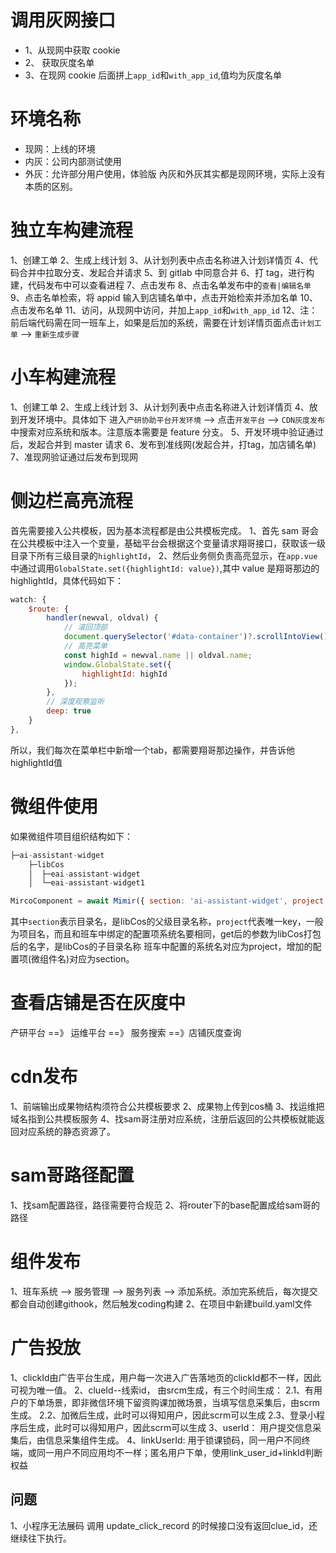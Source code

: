 # 调用灰网接口

- 1、从现网中获取 cookie
- 2、 获取灰度名单
- 3、在现网 cookie 后面拼上`app_id`和`with_app_id`,值均为灰度名单

# 环境名称

- 现网：上线的环境
- 内灰：公司内部测试使用
- 外灰：允许部分用户使用，体验版
  內灰和外灰其实都是现网环境，实际上没有本质的区别。

# 独立车构建流程

1、创建工单
2、生成上线计划
3、从计划列表中点击名称进入计划详情页
4、代码合并中拉取分支、发起合并请求
5、到 gitlab 中同意合并
6、打 tag，进行构建，代码发布中可以查看进程
7、点击发布
8、点击名单发布中的`查看|编辑名单`
9、点击名单检索，将 appid 输入到店铺名单中，点击开始检索并添加名单
10、点击发布名单
11、访问，从现网中访问，并加上`app_id`和`with_app_id`
12、注：前后端代码需在同一班车上，如果是后加的系统，需要在计划详情页面点击`计划工单` --> `重新生成步骤`

# 小车构建流程

1、创建工单
2、生成上线计划
3、从计划列表中点击名称进入计划详情页
4、放到开发环境中。具体如下 进入`产研协助平台开发环境` --> 点击`开发平台` --> `CDN灰度发布`中搜索对应系统和版本。注意版本需要是 feature 分支。
5、开发环境中验证通过后，发起合并到 master 请求
6、发布到准线网(发起合并，打tag，加店铺名单)
7、准现网验证通过后发布到现网

# 侧边栏高亮流程

首先需要接入公共模板，因为基本流程都是由公共模板完成。
1、首先 sam 哥会在公共模板中注入一个变量，基础平台会根据这个变量请求翔哥接口，获取该一级目录下所有三级目录的`highlightId`，
2、然后业务侧负责高亮显示，在`app.vue`中通过调用`GlobalState.set({highlightId: value})`,其中 value 是翔哥那边的 highlightId，具体代码如下：

```js
watch: {
    $route: {
        handler(newval, oldval) {
            // 滚回顶部
            document.querySelector('#data-container')?.scrollIntoView();
            // 高亮菜单
            const highId = newval.name || oldval.name;
            window.GlobalState.set({
                highlightId: highId
            });
        },
        // 深度观察监听
        deep: true
    }
},
```
所以，我们每次在菜单栏中新增一个tab，都需要翔哥那边操作，并告诉他highlightId值

# 微组件使用
如果微组件项目组织结构如下：
```js
├─ai-assistant-widget
    ├─libCos
    │  ├─eai-assistant-widget
    │  └─eai-assistant-widget1
```
```js
MircoComponent = await Mimir({ section: 'ai-assistant-widget', project: 'project_name' })?.get('eai-assistant-widget');
```

其中`section`表示目录名，是libCos的父级目录名称，`project`代表唯一key，一般为项目名，而且和班车中绑定的配置项系统名要相同，get后的参数为libCos打包后的名字，是libCos的子目录名称
班车中配置的系统名对应为project，增加的配置项(微组件名)对应为section。

# 查看店铺是否在灰度中
产研平台 ==》 运维平台 ==》 服务搜索 ==》店铺灰度查询


# cdn发布
1、前端输出成果物结构须符合公共模板要求
2、成果物上传到cos桶
3、找运维把域名指到公共模板服务
4、找sam哥注册对应系统，注册后返回的公共模板就能返回对应系统的静态资源了。 


# sam哥路径配置
1、找sam配置路径，路径需要符合规范
2、将router下的base配置成给sam哥的路径

# 组件发布
1、班车系统 --> 服务管理 --> 服务列表 --> 添加系统。添加完系统后，每次提交都会自动创建githook，然后触发coding构建
2、在项目中新建build.yaml文件

# 广告投放
1、clickId由广告平台生成，用户每一次进入广告落地页的clickId都不一样，因此可视为唯一值。
2、clueId--线索id， 由srcm生成，有三个时间生成：
    2.1、有用户的下单场景，即非微信环境下留资购课加微场景，当填写信息采集后，由scrm生成。
    2.2、加微后生成，此时可以得知用户，因此scrm可以生成
    2.3、登录小程序后生成，此时可以得知用户，因此scrm可以生成
3、userId： 用户提交信息采集后，由信息采集组件生成。
4、linkUserId: 用于锁课锁码，同一用户不同终端，或同一用户不同应用均不一样；匿名用户下单，使用link_user_id+linkId判断权益

## 问题
1、小程序无法展码
调用 update_click_record 的时候接口没有返回clue_id，还继续往下执行。
